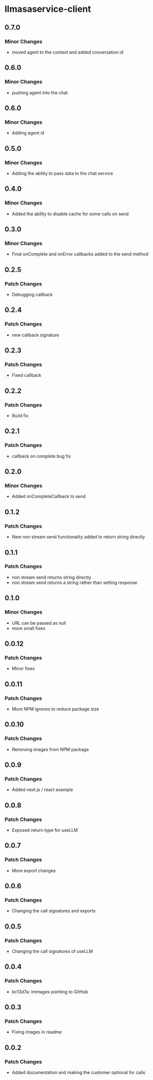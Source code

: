 # llmasaservice-client

## 0.7.0

### Minor Changes

- moved agent to the context and added conversation id

## 0.6.0

### Minor Changes

- pushing agent into the chat

## 0.6.0

### Minor Changes

- Adding agent id

## 0.5.0

### Minor Changes

- Adding the ability to pass data to the chat service

## 0.4.0

### Minor Changes

- Added the ability to disable cache for some calls on send

## 0.3.0

### Minor Changes

- Final onComplete and onError callbacks added to the send method

## 0.2.5

### Patch Changes

- Debugging callback

## 0.2.4

### Patch Changes

- new callback signature

## 0.2.3

### Patch Changes

- Fixed callback

## 0.2.2

### Patch Changes

- Build fix

## 0.2.1

### Patch Changes

- callback on complete bug fix

## 0.2.0

### Minor Changes

- Added onCompleteCallback to send

## 0.1.2

### Patch Changes

- New non stream send functionality added to return string directly

## 0.1.1

### Patch Changes

- non stream send returns string directly
- non stream send returns a string rather than setting response

## 0.1.0

### Minor Changes

- URL can be passed as null
- more small fixes

## 0.0.12

### Patch Changes

- Minor fixes

## 0.0.11

### Patch Changes

- More NPM ignores to reduce package size

## 0.0.10

### Patch Changes

- Removing images from NPM package

## 0.0.9

### Patch Changes

- Added next.js / react example

## 0.0.8

### Patch Changes

- Exposed return type for useLLM

## 0.0.7

### Patch Changes

- More export changes.

## 0.0.6

### Patch Changes

- Changing the call signatures and exports

## 0.0.5

### Patch Changes

- Changing the call signatures of useLLM

## 0.0.4

### Patch Changes

- bc13d7a: Immages pointing to GitHub

## 0.0.3

### Patch Changes

- Fixing images in readme

## 0.0.2

### Patch Changes

- Added documentation and making the customer optional for calls
